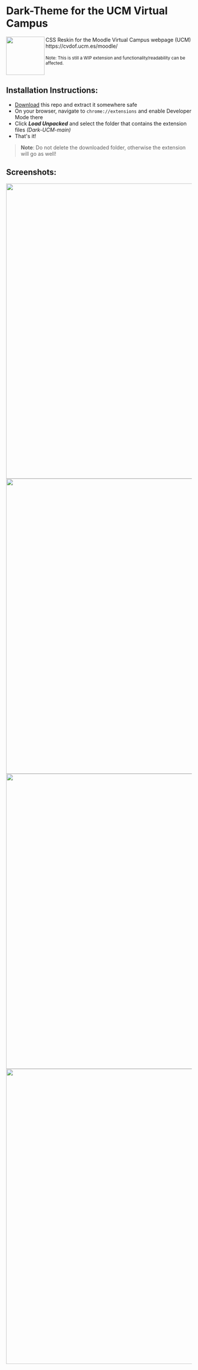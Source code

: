 # Dark-Theme for the UCM Virtual Campus

<img src="icon.png" align="left" width="104"/>
CSS Reskin for the Moodle Virtual Campus webpage (UCM) <br/>https://cvdof.ucm.es/moodle/<br/><br/>
<sub>Note: This is still a WIP extension and functionality/readability can be affected.</sub>

<br clear="left"/>

## Installation Instructions:
- [Download](https://codeload.github.com/car-dochao/Dark-UCM/zip/refs/heads/main) this repo and extract it somewhere safe
- On your browser, navigate to ```chrome://extensions``` and enable Developer Mode there
- Click ***Load Unpacked*** and select the folder that contains the extension files *(Dark-UCM-main)*
- That's it!

> **Note**: Do not delete the downloaded folder, otherwise the extension will go as well!

## Screenshots:
<img src="https://i.imgur.com/ueS7uoF.png" width="800">
<img src="https://i.imgur.com/boYojtK.png" width="800">
<img src="https://i.imgur.com/1eqFXtU.png" width="800">
<img src="https://i.imgur.com/REV9MKn.png" width="800">